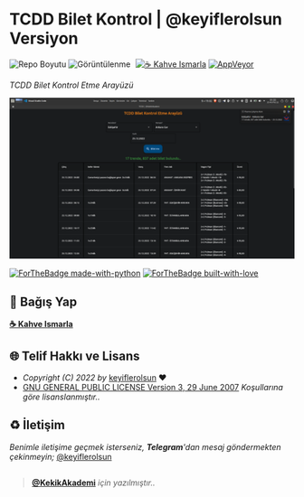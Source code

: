 # TCDD Bilet Kontrol | @keyiflerolsun Versiyon

![Repo Boyutu](https://img.shields.io/github/repo-size/keyiflerolsun/tcdd-bilet-kontrol)
![Görüntülenme](https://hits.seeyoufarm.com/api/count/incr/badge.svg?url=https://github.com/keyiflerolsun/tcdd-bilet-kontrol&title=Görüntülenme)
<a href="https://KekikAkademi.org/Kahve" target="_blank"><img src="https://img.shields.io/badge/☕️-Kahve Ismarla-ffdd00" title="☕️ Kahve Ismarla" style="padding-left:5px;"></a>
[![AppVeyor](https://ci.appveyor.com/api/projects/status/a4xlukrevkecf4ov?svg=true)](https://ci.appveyor.com/project/keyiflerolsun/tcdd-bilet-kontrol)

*TCDD Bilet Kontrol Etme Arayüzü*

![Ekran Goruntusu](Resimler/EkranGoruntusu.png)

[![ForTheBadge made-with-python](http://ForTheBadge.com/images/badges/made-with-python.svg)](https://www.python.org/)
[![ForTheBadge built-with-love](http://ForTheBadge.com/images/badges/built-with-love.svg)](https://GitHub.com/keyiflerolsun/)

## 💸 Bağış Yap

**[☕️ Kahve Ismarla](https://KekikAkademi.org/Kahve)**

## 🌐 Telif Hakkı ve Lisans

* *Copyright (C) 2022 by* [keyiflerolsun](https://github.com/keyiflerolsun) ❤️️
* [GNU GENERAL PUBLIC LICENSE Version 3, 29 June 2007](https://github.com/keyiflerolsun/tcdd-bilet-kontrol/blob/master/LICENSE) *Koşullarına göre lisanslanmıştır..*

## ♻️ İletişim

*Benimle iletişime geçmek isterseniz, **Telegram**'dan mesaj göndermekten çekinmeyin;* [@keyiflerolsun](https://t.me/KekikKahve)

##

> **[@KekikAkademi](https://t.me/KekikAkademi)** *için yazılmıştır..*
